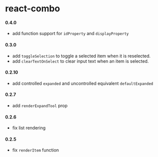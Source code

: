 react-combo
===========

#### 0.4.0
 * add function support for `idProperty` and `displayProperty`
 
#### 0.3.0
 * add `toggleSelection` to toggle a selected item when it is reselected.
 * add `clearTextOnSelect` to clear input text when an item is selected.

#### 0.2.10
 * add controlled `expanded` and uncontrolled equivalent `defaultExpanded`
 
#### 0.2.7
 * add `renderExpandTool` prop
 
#### 0.2.6
 * fix list rendering
 
#### 0.2.5
 * fix `renderItem` function